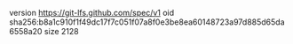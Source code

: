 version https://git-lfs.github.com/spec/v1
oid sha256:b8a1c910f1f49dc17f7c051f07a8f0e3be8ea60148723a97d885d65da6558a20
size 2128
